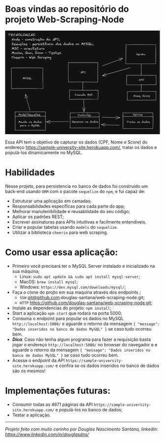 # Boas vindas ao repositório do projeto Web-Scraping-Node

![Arquitetura macro](src/public/visao-macro-arquitetura.png)

Essa API tem o objetivo de capturar os dados (CPF, Nome e Score) do endereço https://sample-university-site.herokuapp.com/, tratar os dados e populá-los dinamicamente no MySQL.

# Habilidades

Nesse projeto, para persistencia no banco de dados foi construido um back-end usando `ORM` com o pacote `sequelize` do `npm`, e fui capaz de:

- Estruturar uma aplicação em camadas;
- Responsabilidades específicas para cada parte do app;
- Melhorar manutenibilidade e reusabilidade do seu código;
- Aplicar os padrões REST;
- Escrever assinaturas para APIs intuitivas e facilmente entendíveis.
- Criar e popular tabelas usando `models` do `sequelize`.
- Utilizar a biblioteca `cheerio` para web scraping.

# Como usar essa aplicação:

- Primeiro você precisará ter o MySQL Server instalado e inicializado na sua máquina;
  - Linux: `sudo apt update && sudo apt install mysql-server`;
  - MacOS: `brew install mysql`;
  - Windows: `https://dev.mysql.com/downloads/mysql/`;
- Faça o clone do projto em sua maquina através dos endpoints ;
  - `SSH` git@github.com:douglas-santana/web-scraping-node.git;
  - `HTTP` https://github.com/douglas-santana/web-scraping-node.git;
- Instale as dependencias do projeto: `npm install`;
- Start a aplicação `npm start` que rodará na porta 5000;
- Consuma o endpoint para popular os dados no MySQL `http://localhost:5000/` e aguarde o retorno da mensagem `{ "message": "Dados inseridos no banco de dados MySQL" }`
se caso tudo ocorreu bem.
- **_Dica_**: Caso não tenha algum programa para fazer a requisição basta jogar o endereço `http://localhost:5000/` no browser do navegador e e aguarde o retorno
da mensagem `{ "message": "Dados inseridos no banco de dados MySQL" }`
se caso tudo ocorreu bem.
- Acesse o endpoint da API `https://sample-university-site.herokuapp.com/` e confira se os dados inseridos no banco de dados são os mesmos!

# Implementações futuras:
- Consumir todas as 4671 páginas da API `https://sample-university-site.herokuapp.com/` e populá-los no banco de dados;
- Testar a aplicação.


---
_Projeto feito com muito carinho por Douglas Nascimento Santana, linkedin: https://www.linkedin.com/in/douglasdns/_
